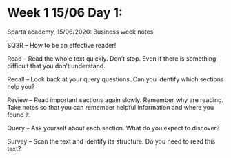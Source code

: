 # Week 1 15/06 Day 1:

Sparta academy, 15/06/2020:
Business week notes: 

SQ3R – How to be an effective reader! 

Read – Read the whole text quickly. Don’t stop. Even if there is something difficult that you don’t understand. 

Recall – Look back at your query questions. Can you identify which sections help you?

Review – Read important sections again slowly. Remember why are reading. Take notes so that you can remember helpful information and where you found it. 

Query – Ask yourself about each section. What do you expect to discover?

Survey – Scan the text and identify its structure. Do you need to read this text?


